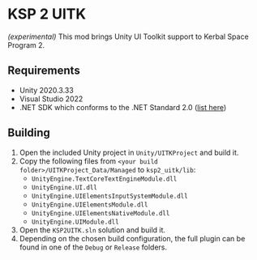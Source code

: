 # KSP 2 UITK

*(experimental)* This mod brings Unity UI Toolkit support to Kerbal Space Program 2.

## Requirements
- Unity 2020.3.33
- Visual Studio 2022
- .NET SDK which conforms to the .NET Standard 2.0 ([list here](https://learn.microsoft.com/en-us/dotnet/standard/net-standard?tabs=net-standard-2-0#tabpanel_1_net-standard-2-0))

## Building
1. Open the included Unity project in `Unity/UITKProject` and build it.
2. Copy the following files from `<your build folder>/UITKProject_Data/Managed` to `ksp2_uitk/lib`:
    - `UnityEngine.TextCoreTextEngineModule.dll`
    - `UnityEngine.UI.dll`
    - `UnityEngine.UIElementsInputSystemModule.dll`
    - `UnityEngine.UIElementsModule.dll`
    - `UnityEngine.UIElementsNativeModule.dll`
    - `UnityEngine.UIModule.dll`
3. Open the `KSP2UITK.sln` solution and build it.
4. Depending on the chosen build configuration, the full plugin can be found in one of the `Debug` or `Release` folders.